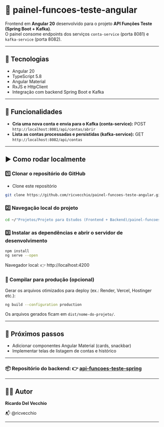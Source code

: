 # 🧭 painel-funcoes-teste-angular

Frontend em **Angular 20** desenvolvido para o projeto **API Funções Teste (Spring Boot + Kafka)**.  
O painel consome endpoints dos serviços `conta-service` (porta 8081) e `kafka-service` (porta 8082).

---

## 🚀 Tecnologias
- Angular 20
- TypeScript 5.8
- Angular Material
- RxJS e HttpClient
- Integração com backend Spring Boot e Kafka

---

## 🧩 Funcionalidades

- **Cria uma nova conta e envia para o Kafka (conta-service):** POST `http://localhost:8081/api/contas/abrir`
- **Lista as contas processadas e persistidas (kafka-service):** GET `http://localhost:8082/api/contas`

---

## ▶️ Como rodar localmente 

### 1️⃣ Clonar o repositório do GitHub

- Clone este repositório

```bash
git clone https://github.com/ricvecchio/painel-funcoes-teste-angular.git
```

### 2️⃣ Navegação local do projeto
```bash
cd ~/"Projetos/Projeto para Estudos (Frontend + Backend)/painel-funcoes-teste-angular"
```

### 3️⃣ Instalar as dependências e abrir o servidor de desenvolvimento
```bash
npm install
ng serve --open
```

Navegador local:
👉 http://localhost:4200


### 🚀 Compilar para produção (opcional)
Gerar os arquivos otimizados para deploy (ex.: Render, Vercel, Hostinger etc.):
```bash
ng build --configuration production
```
Os arquivos gerados ficam em `dist/nome-do-projeto/`.

---

## 🧠 Próximos passos

- Adicionar componentes Angular Material (cards, snackbar)
- Implementar telas de listagem de contas e histórico

---

### 📦 Repositório do backend: 👉  [api-funcoes-teste-spring](https://github.com/ricvecchio/api-funcoes-teste-spring/blob/main/README.md)


---

## 👨‍💻 Autor

**Ricardo Del Vecchio**

📬 @ricvecchio

---